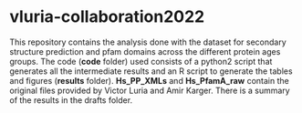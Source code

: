 # vluria-collaboration2022
This repository contains the analysis done with the dataset for secondary structure prediction and pfam domains across the different protein ages groups. The code (**code** folder) used consists of a python2 script that generates all the intermediate results and an R script to generate the tables and figures (**results** folder).
**Hs_PP_XMLs** and **Hs_PfamA_raw** contain the original files provided by Victor Luria and Amir Karger.
There is a summary of the results in the drafts folder.
